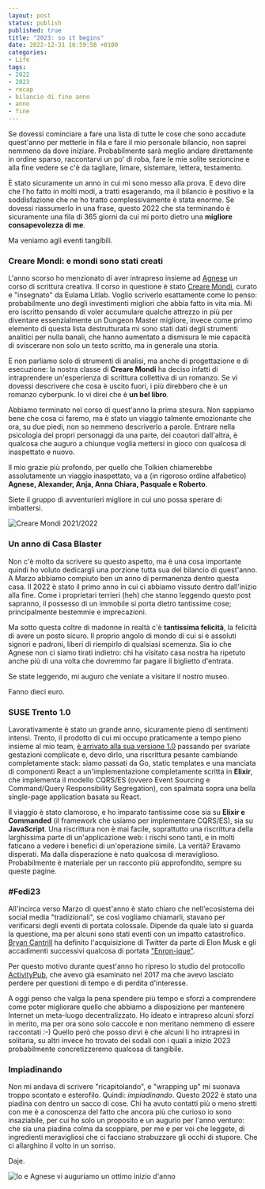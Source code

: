 ```yaml
---
layout: post
status: publish
published: true
title: "2023: so it begins"
date: 2022-12-31 16:59:58 +0100
categories:
- Life
tags: 
- 2022
- 2023
- recap
- bilancio di fine anno
- anno
- fine
---
```


Se dovessi cominciare a fare una lista di tutte le cose che sono accadute quest'anno per metterle in fila e fare il mio personale bilancio, non saprei nemmeno da dove iniziare. Probabilmente sarà meglio andare direttamente in ordine sparso, raccontarvi un po' di roba, fare le mie solite sezioncine e alla fine vedere se c'è da tagliare, limare, sistemare, lettera, testamento.

È stato sicuramente un anno in cui mi sono messo alla prova. E devo dire che l'ho fatto in molti modi, a tratti esagerando, ma il bilancio è positivo e la soddisfazione che ne ho tratto complessivamente è stata enorme. Se dovessi riassumerlo in una frase, questo 2022 che sta terminando è sicuramente una fila di 365 giorni da cui mi porto dietro una **migliore consapevolezza di me**.

Ma veniamo agli eventi tangibili.

### Creare Mondi: e mondi sono stati creati
L'anno scorso ho menzionato di aver intrapreso insieme ad [Agnese](http://www.killbilla.it/) un corso di scrittura creativa. Il corso in questione è stato [Creare Mondi](http://www.eulamalitlab.com/crearemondi.htm), curato e "insegnato" da Eulama Litlab. Voglio scriverlo esattamente come lo penso: probabilmente uno degli investimenti migliori che abbia fatto in vita mia. Mi ero iscritto pensando di voler accumulare qualche attrezzo in più per diventare essenzialmente un Dungeon Master migliore, invece come primo elemento di questa lista destrutturata mi sono stati dati degli strumenti analitici per nulla banali, che hanno aumentato a dismisura le mie capacità di sviscerare non solo un testo scritto, ma in generale una storia.

E non parliamo solo di strumenti di analisi, ma anche di progettazione e di esecuzione: la nostra classe di **Creare Mondi** ha deciso infatti di intraprendere un'esperienza di scrittura collettiva di un romanzo. Se vi dovessi descrivere che cosa è uscito fuori, i più direbbero che è un romanzo cyberpunk. Io vi direi che è **un bel libro**.

Abbiamo terminato nel corso di quest'anno la prima stesura. Non sappiamo bene che cosa ci faremo, ma è stato un viaggio talmente emozionante che ora, su due piedi, non so nemmeno descriverlo a parole. Entrare nella psicologia dei propri personaggi da una parte, dei coautori dall'altra, è qualcosa che auguro a chiunque voglia mettersi in gioco con qualcosa di inaspettato e nuovo.

Il mio grazie più profondo, per quello che Tolkien chiamerebbe assolutamente un viaggio inaspettato, va a (in rigoroso ordine alfabetico) **Agnese, Alexander, Anja, Anna Chiara, Pasquale e Roberto**.

Siete il gruppo di avventurieri migliore in cui uno possa sperare di imbattersi.

![Creare Mondi 2021/2022](https://gitlab.com/dottorblaster/blog-images/-/raw/master/images/2023_recap/IMG_6352.JPG)

### Un anno di Casa Blaster
Non c'è molto da scrivere su questo aspetto, ma è una cosa importante quindi ho voluto dedicargli una porzione tutta sua del bilancio di quest'anno. A Marzo abbiamo compiuto ben un anno di permanenza dentro questa casa. Il 2022 è stato il primo anno in cui ci abbiamo vissuto dentro dall'inizio alla fine. Come i proprietari terrieri (heh) che stanno leggendo questo post sapranno, il possesso di un immobile si porta dietro tantissime cose; principalmente bestemmie e imprecazioni.

Ma sotto questa coltre di madonne in realtà c'è **tantissima felicità**, la felicità di avere un posto sicuro. Il proprio angolo di mondo di cui si è assoluti signori e padroni, liberi di riempirlo di qualsiasi scemenza. Sia io che Agnese non ci siamo tirati indietro: chi ha visitato casa nostra ha ripetuto anche più di una volta che dovremmo far pagare il biglietto d'entrata.

Se state leggendo, mi auguro che veniate a visitare il nostro museo.

Fanno dieci euro.

### SUSE Trento 1.0
Lavorativamente è stato un grande anno, sicuramente pieno di sentimenti intensi. Trento, il prodotto di cui mi occupo praticamente a tempo pieno insieme al mio team, [è arrivato alla sua versione 1.0](https://www.suse.com/c/safeguard-your-sap-operations-with-trento-1-0-ga/) passando per svariate gestazioni complicate e, devo dirlo, una riscrittura pesante cambiando completamente stack: siamo passati da Go, static templates e una manciata di componenti React a un'implementazione completamente scritta in **Elixir**, che implementa il modello CQRS/ES (ovvero Event Sourcing e Command/Query Responsibility Segregation), con spalmata sopra una bella single-page application basata su React.

Il viaggio è stato clamoroso, e ho imparato tantissime cose sia su **Elixir e Commanded** (il framework che usiamo per implementare CQRS/ES), sia su **JavaScript**. Una riscrittura non è mai facile, soprattutto una riscrittura della larghissima parte di un'applicazione web: i rischi sono tanti, e in molti faticano a vedere i benefici di un'operazione simile. La verità? Eravamo disperati. Ma dalla disperazione è nato qualcosa di meraviglioso. Probabilmente è materiale per un racconto più approfondito, sempre su queste pagine.

### #Fedi23
All'incirca verso Marzo di quest'anno è stato chiaro che nell'ecosistema dei social media "tradizionali", se così vogliamo chiamarli, stavano per verificarsi degli eventi di portata colossale. Dipende da quale lato si guarda la questione, ma per alcuni sono stati eventi con un impatto catastrofico. [Bryan Cantrill](https://en.wikipedia.org/wiki/Bryan_Cantrill) ha definito l'acquisizione di Twitter da parte di Elon Musk e gli accadimenti successivi qualcosa di portata ["Enron-ique"](https://it.wikipedia.org/wiki/Enron#Storia_del_fallimento).

Per questo motivo durante quest'anno ho ripreso lo studio del protocollo [ActivityPub](https://activitypub.rocks/), che avevo già esaminato nel 2017 ma che avevo lasciato perdere per questioni di tempo e di perdita d'interesse.

A oggi penso che valga la pena spendere più tempo e sforzi a comprendere come poter migliorare quello che abbiamo a disposizione per mantenere Internet un meta-luogo decentralizzato. Ho ideato e intrapreso alcuni sforzi in merito, ma per ora sono solo caccole e non meritano nemmeno di essere raccontati :-) Quello però che posso dirvi è che alcuni li ho intrapresi in solitaria, su altri invece ho trovato dei sodali con i quali a inizio 2023 probabilmente concretizzeremo qualcosa di tangibile.

### Impiadinando
Non mi andava di scrivere "ricapitolando", e "wrapping up" mi suonava troppo scontato e esterofilo. Quindi: _impiadinando_. Questo 2022 è stato una piadina con dentro un sacco di cose. Chi ha avuto contatti più o meno stretti con me è a conoscenza del fatto che ancora più che curioso io sono insaziabile, per cui ho solo un proposito e un augurio per l'anno venturo: che sia una piadina colma da scoppiare, per me e per voi che leggete, di ingredienti meravigliosi che ci facciano strabuzzare gli occhi di stupore. Che ci allarghino il volto in un sorriso.

Daje.

![Io e Agnese vi auguriamo un ottimo inizio d'anno](https://gitlab.com/dottorblaster/blog-images/-/raw/master/images/2023_recap/IMG_6351.JPG)
